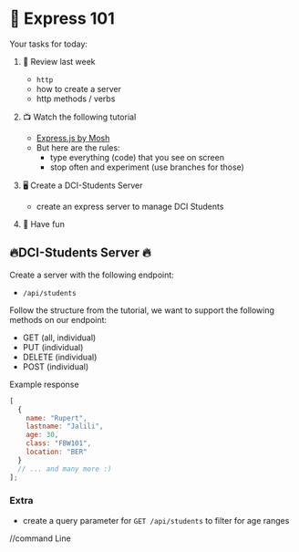# 🤖 Express 101

Your tasks for today:

1. 👀 Review last week

   - `http`
   - how to create a server
   - http methods / verbs

2. 📺 Watch the following tutorial

   - [Express.js by Mosh](https://www.youtube.com/watch?v=pKd0Rpw7O48)
   - But here are the rules:
     - type everything (code) that you see on screen
     - stop often and experiment (use branches for those)

3. 🖥 Create a DCI-Students Server

   - create an express server to manage DCI Students

4. 💃 Have fun

## 🔥DCI-Students Server 🔥

Create a server with the following endpoint:

- `/api/students`

Follow the structure from the tutorial, we want to support the following methods on our endpoint:

- GET (all, individual)
- PUT (individual)
- DELETE (individual)
- POST (individual)

Example response

```js
[
  {
    name: "Rupert",
    lastname: "Jalili",
    age: 30,
    class: "FBW101",
    location: "BER"
  }
  // ... and many more :)
];
```

### Extra

- create a query parameter for `GET /api/students` to filter for age ranges


//command Line

